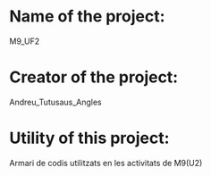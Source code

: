 # Name of the project:
M9_UF2

# Creator of the project:
Andreu_Tutusaus_Angles

# Utility of this project:
Armari de codis utilitzats en les activitats de M9(U2)
